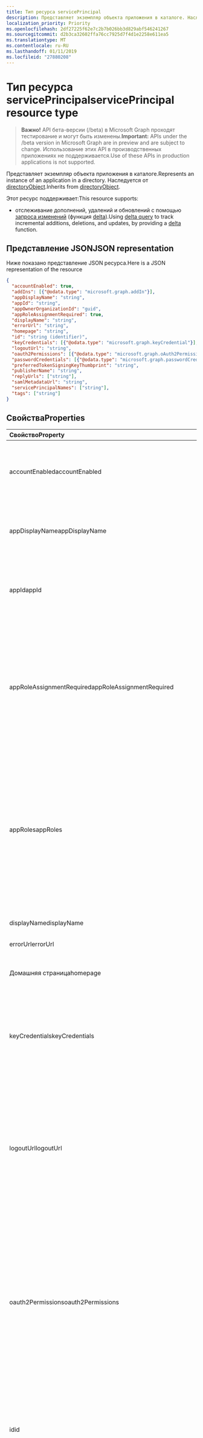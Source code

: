 ```yaml
---
title: Тип ресурса servicePrincipal
description: Представляет экземпляр объекта приложения в каталоге. Наследуется от directoryObject.
localization_priority: Priority
ms.openlocfilehash: 2df27225f62e7c2b7b026bb3d829abf546241267
ms.sourcegitcommit: d2b3ca32602ffa76cc7925d7f4d1e2258e611ea5
ms.translationtype: MT
ms.contentlocale: ru-RU
ms.lasthandoff: 01/11/2019
ms.locfileid: "27880208"
---
```

# <a name="serviceprincipal-resource-type"></a><span data-ttu-id="6dd22-104">Тип ресурса servicePrincipal</span><span class="sxs-lookup"><span data-stu-id="6dd22-104">servicePrincipal resource type</span></span>

> <span data-ttu-id="6dd22-105">**Важно!** API бета-версии (/beta) в Microsoft Graph проходят тестирование и могут быть изменены.</span><span class="sxs-lookup"><span data-stu-id="6dd22-105">**Important:** APIs under the /beta version in Microsoft Graph are in preview and are subject to change.</span></span> <span data-ttu-id="6dd22-106">Использование этих API в производственных приложениях не поддерживается.</span><span class="sxs-lookup"><span data-stu-id="6dd22-106">Use of these APIs in production applications is not supported.</span></span>

<span data-ttu-id="6dd22-107">Представляет экземпляр объекта приложения в каталоге.</span><span class="sxs-lookup"><span data-stu-id="6dd22-107">Represents an instance of an application in a directory.</span></span> <span data-ttu-id="6dd22-108">Наследуется от [directoryObject](directoryobject.md).</span><span class="sxs-lookup"><span data-stu-id="6dd22-108">Inherits from [directoryObject](directoryobject.md).</span></span>

<span data-ttu-id="6dd22-109">Этот ресурс поддерживает:</span><span class="sxs-lookup"><span data-stu-id="6dd22-109">This resource supports:</span></span>

- <span data-ttu-id="6dd22-110">отслеживание дополнений, удалений и обновлений с помощью [запроса изменений](/graph/delta-query-overview) (функция [delta](../api/serviceprincipal-delta.md)).</span><span class="sxs-lookup"><span data-stu-id="6dd22-110">Using [delta query](/graph/delta-query-overview) to track incremental additions, deletions, and updates, by providing a [delta](../api/serviceprincipal-delta.md) function.</span></span>

## <a name="json-representation"></a><span data-ttu-id="6dd22-111">Представление JSON</span><span class="sxs-lookup"><span data-stu-id="6dd22-111">JSON representation</span></span>
<span data-ttu-id="6dd22-112">Ниже показано представление JSON ресурса.</span><span class="sxs-lookup"><span data-stu-id="6dd22-112">Here is a JSON representation of the resource</span></span>

<!-- {
  "blockType": "resource",
  "optionalProperties": [
    "appRoleAssignedTo",
    "appRoleAssignments",
    "createdObjects",
    "createdOnBehalfOf",
    "memberOf",
    "oauth2PermissionGrants",
    "ownedObjects",
    "owners"
  ],
  "@odata.type": "microsoft.graph.serviceprincipal"
}-->

```json
{
  "accountEnabled": true,
  "addIns": [{"@odata.type": "microsoft.graph.addIn"}],
  "appDisplayName": "string",
  "appId": "string",
  "appOwnerOrganizationId": "guid",
  "appRoleAssignmentRequired": true,
  "displayName": "string",
  "errorUrl": "string",
  "homepage": "string",
  "id": "string (identifier)",
  "keyCredentials": [{"@odata.type": "microsoft.graph.keyCredential"}],
  "logoutUrl": "string",
  "oauth2Permissions": [{"@odata.type": "microsoft.graph.oAuth2Permission"}],
  "passwordCredentials": [{"@odata.type": "microsoft.graph.passwordCredential"}],
  "preferredTokenSigningKeyThumbprint": "string",
  "publisherName": "string",
  "replyUrls": ["string"],
  "samlMetadataUrl": "string",
  "servicePrincipalNames": ["string"],
  "tags": ["string"]
}

```
## <a name="properties"></a><span data-ttu-id="6dd22-113">Свойства</span><span class="sxs-lookup"><span data-stu-id="6dd22-113">Properties</span></span>
| <span data-ttu-id="6dd22-114">Свойство</span><span class="sxs-lookup"><span data-stu-id="6dd22-114">Property</span></span>     | <span data-ttu-id="6dd22-115">Тип</span><span class="sxs-lookup"><span data-stu-id="6dd22-115">Type</span></span> |<span data-ttu-id="6dd22-116">Описание</span><span class="sxs-lookup"><span data-stu-id="6dd22-116">Description</span></span>|
|:---------------|:--------|:----------|
|<span data-ttu-id="6dd22-117">accountEnabled</span><span class="sxs-lookup"><span data-stu-id="6dd22-117">accountEnabled</span></span>|<span data-ttu-id="6dd22-118">Логический</span><span class="sxs-lookup"><span data-stu-id="6dd22-118">Boolean</span></span>| <span data-ttu-id="6dd22-119">**значение true,** Если включена участника учетной записи службы. в противном случае — **false**.</span><span class="sxs-lookup"><span data-stu-id="6dd22-119">**true** if the service principal account is enabled; otherwise, **false**.</span></span>            |
|<span data-ttu-id="6dd22-120">appDisplayName</span><span class="sxs-lookup"><span data-stu-id="6dd22-120">appDisplayName</span></span>|<span data-ttu-id="6dd22-121">Строка</span><span class="sxs-lookup"><span data-stu-id="6dd22-121">String</span></span>|<span data-ttu-id="6dd22-122">Отображаемое имя, предоставляемые элементом соответствующего приложения.</span><span class="sxs-lookup"><span data-stu-id="6dd22-122">The display name exposed by the associated application.</span></span>|
|<span data-ttu-id="6dd22-123">appId</span><span class="sxs-lookup"><span data-stu-id="6dd22-123">appId</span></span>|<span data-ttu-id="6dd22-124">String</span><span class="sxs-lookup"><span data-stu-id="6dd22-124">String</span></span>|<span data-ttu-id="6dd22-125">Уникальный идентификатор для соответствующего приложения (его свойство **appId** ).</span><span class="sxs-lookup"><span data-stu-id="6dd22-125">The unique identifier for the associated application (its **appId** property).</span></span>|
|<span data-ttu-id="6dd22-126">appRoleAssignmentRequired</span><span class="sxs-lookup"><span data-stu-id="6dd22-126">appRoleAssignmentRequired</span></span>|<span data-ttu-id="6dd22-127">Логический</span><span class="sxs-lookup"><span data-stu-id="6dd22-127">Boolean</span></span>|<span data-ttu-id="6dd22-128">Указывает, будет ли **appRoleAssignment** пользователю или группе требуется перед Azure AD выпустит пользователя или маркер доступа к приложению.</span><span class="sxs-lookup"><span data-stu-id="6dd22-128">Specifies whether an **appRoleAssignment** to a user or group is required before Azure AD will issue a user or access token to the application.</span></span> <span data-ttu-id="6dd22-129">Значение null не допускается.</span><span class="sxs-lookup"><span data-stu-id="6dd22-129">Not nullable.</span></span> |
|<span data-ttu-id="6dd22-130">appRoles</span><span class="sxs-lookup"><span data-stu-id="6dd22-130">appRoles</span></span>|<span data-ttu-id="6dd22-131">Коллекция [роли приложения](approle.md)</span><span class="sxs-lookup"><span data-stu-id="6dd22-131">[appRole](approle.md) collection</span></span>|<span data-ttu-id="6dd22-132">Роли приложений, предоставляемые элементом соответствующего приложения.</span><span class="sxs-lookup"><span data-stu-id="6dd22-132">The application roles exposed by the associated application.</span></span> <span data-ttu-id="6dd22-133">Дополнительные сведения см в определении свойств **appRoles** на сущность [приложения](application.md) .</span><span class="sxs-lookup"><span data-stu-id="6dd22-133">For more information see the **appRoles** property definition on the [application](application.md) entity.</span></span> <span data-ttu-id="6dd22-134">Значение null не допускается.</span><span class="sxs-lookup"><span data-stu-id="6dd22-134">Not nullable.</span></span> |
|<span data-ttu-id="6dd22-135">displayName</span><span class="sxs-lookup"><span data-stu-id="6dd22-135">displayName</span></span>|<span data-ttu-id="6dd22-136">Строка</span><span class="sxs-lookup"><span data-stu-id="6dd22-136">String</span></span>|<span data-ttu-id="6dd22-137">Отображаемое имя участника-службы.</span><span class="sxs-lookup"><span data-stu-id="6dd22-137">The display name for the service principal.</span></span>|
|<span data-ttu-id="6dd22-138">errorUrl</span><span class="sxs-lookup"><span data-stu-id="6dd22-138">errorUrl</span></span>|<span data-ttu-id="6dd22-139">Строка</span><span class="sxs-lookup"><span data-stu-id="6dd22-139">String</span></span>|            |
|<span data-ttu-id="6dd22-140">Домашняя страница</span><span class="sxs-lookup"><span data-stu-id="6dd22-140">homepage</span></span>|<span data-ttu-id="6dd22-141">Строка</span><span class="sxs-lookup"><span data-stu-id="6dd22-141">String</span></span>|<span data-ttu-id="6dd22-142">URL-адрес домашней страницы соответствующего приложения.</span><span class="sxs-lookup"><span data-stu-id="6dd22-142">The URL to the homepage of the associated   application.</span></span>|
|<span data-ttu-id="6dd22-143">keyCredentials</span><span class="sxs-lookup"><span data-stu-id="6dd22-143">keyCredentials</span></span>|<span data-ttu-id="6dd22-144">[keyCredential](keycredential.md) коллекции</span><span class="sxs-lookup"><span data-stu-id="6dd22-144">[keyCredential](keycredential.md) collection</span></span>|<span data-ttu-id="6dd22-145">Коллекция ключей учетные данные, связанные со службой участника.</span><span class="sxs-lookup"><span data-stu-id="6dd22-145">The collection of key credentials associated with the service principal.</span></span> <span data-ttu-id="6dd22-146">Значение null не допускается.</span><span class="sxs-lookup"><span data-stu-id="6dd22-146">Not nullable.</span></span>            |
|<span data-ttu-id="6dd22-147">logoutUrl</span><span class="sxs-lookup"><span data-stu-id="6dd22-147">logoutUrl</span></span>|<span data-ttu-id="6dd22-148">Строка</span><span class="sxs-lookup"><span data-stu-id="6dd22-148">String</span></span>| <span data-ttu-id="6dd22-149">Задает URL-адрес, который будет использоваться службой авторизации корпорации Майкрософт для выхода из системы на пользователя, с помощью [канала передний план](https://openid.net/specs/openid-connect-frontchannel-1_0.html), [снова канала](https://openid.net/specs/openid-connect-backchannel-1_0.html) или протоколы выхода SAML.</span><span class="sxs-lookup"><span data-stu-id="6dd22-149">Specifies the URL that will be used by Microsoft's authorization service to logout an user using [front-channel](https://openid.net/specs/openid-connect-frontchannel-1_0.html), [back-channel](https://openid.net/specs/openid-connect-backchannel-1_0.html) or SAML logout protocols.</span></span>  |
|<span data-ttu-id="6dd22-150">oauth2Permissions</span><span class="sxs-lookup"><span data-stu-id="6dd22-150">oauth2Permissions</span></span>|<span data-ttu-id="6dd22-151">[oAuth2Permission](oauth2permission.md) коллекции</span><span class="sxs-lookup"><span data-stu-id="6dd22-151">[oAuth2Permission](oauth2permission.md) collection</span></span>|<span data-ttu-id="6dd22-152">Разрешения OAuth 2.0, предоставляемые элементом соответствующего приложения.</span><span class="sxs-lookup"><span data-stu-id="6dd22-152">The OAuth 2.0 permissions exposed by the associated application.</span></span> <span data-ttu-id="6dd22-153">Дополнительные сведения см в определении свойств **oauth2Permissions** на сущность [приложения](application.md) .</span><span class="sxs-lookup"><span data-stu-id="6dd22-153">For more information see the **oauth2Permissions** property definition on the [application](application.md) entity.</span></span> <span data-ttu-id="6dd22-154">Значение null не допускается.</span><span class="sxs-lookup"><span data-stu-id="6dd22-154">Not nullable.</span></span>            |
|<span data-ttu-id="6dd22-155">id</span><span class="sxs-lookup"><span data-stu-id="6dd22-155">id</span></span>|<span data-ttu-id="6dd22-156">Строка</span><span class="sxs-lookup"><span data-stu-id="6dd22-156">String</span></span>|<span data-ttu-id="6dd22-157">Уникальный идентификатор для участников-служб.</span><span class="sxs-lookup"><span data-stu-id="6dd22-157">The unique identifier for the service principal.</span></span> <span data-ttu-id="6dd22-158">Наследуется от [directoryObject](directoryobject.md).</span><span class="sxs-lookup"><span data-stu-id="6dd22-158">Inherited from [directoryObject](directoryobject.md).</span></span> <span data-ttu-id="6dd22-159">Ключ.</span><span class="sxs-lookup"><span data-stu-id="6dd22-159">Key.</span></span> <span data-ttu-id="6dd22-160">Значение null не допускается.</span><span class="sxs-lookup"><span data-stu-id="6dd22-160">Not nullable.</span></span> <span data-ttu-id="6dd22-161">Только для чтения.</span><span class="sxs-lookup"><span data-stu-id="6dd22-161">Read-only.</span></span>|
|<span data-ttu-id="6dd22-162">passwordCredentials</span><span class="sxs-lookup"><span data-stu-id="6dd22-162">passwordCredentials</span></span>|<span data-ttu-id="6dd22-163">[passwordCredential](passwordcredential.md) коллекции</span><span class="sxs-lookup"><span data-stu-id="6dd22-163">[passwordCredential](passwordcredential.md) collection</span></span>|<span data-ttu-id="6dd22-164">Коллекция пароль учетных данных, связанных с участников-служб.</span><span class="sxs-lookup"><span data-stu-id="6dd22-164">The collection of password credentials associated with the service principal.</span></span> <span data-ttu-id="6dd22-165">Значение null не допускается.</span><span class="sxs-lookup"><span data-stu-id="6dd22-165">Not nullable.</span></span> |
|<span data-ttu-id="6dd22-166">preferredTokenSigningKeyThumbprint</span><span class="sxs-lookup"><span data-stu-id="6dd22-166">preferredTokenSigningKeyThumbprint</span></span>|<span data-ttu-id="6dd22-167">Строка</span><span class="sxs-lookup"><span data-stu-id="6dd22-167">String</span></span>|<span data-ttu-id="6dd22-168">Зарезервировано для внутреннего пользования.</span><span class="sxs-lookup"><span data-stu-id="6dd22-168">Reserved for internal use only.</span></span> <span data-ttu-id="6dd22-169">Не записывать или в противном случае использовать это свойство.</span><span class="sxs-lookup"><span data-stu-id="6dd22-169">Do not write or otherwise rely on this property.</span></span> <span data-ttu-id="6dd22-170">Могут быть удалены в будущих версиях.</span><span class="sxs-lookup"><span data-stu-id="6dd22-170">May be removed in future versions.</span></span> |
|<span data-ttu-id="6dd22-171">publisherName</span><span class="sxs-lookup"><span data-stu-id="6dd22-171">publisherName</span></span>|<span data-ttu-id="6dd22-172">String</span><span class="sxs-lookup"><span data-stu-id="6dd22-172">String</span></span>|<span data-ttu-id="6dd22-173">Отображаемое имя клиента, в котором указаны соответствующего приложения.</span><span class="sxs-lookup"><span data-stu-id="6dd22-173">The display name of the tenant in which the associated application is specified.</span></span>|
|<span data-ttu-id="6dd22-174">replyUrls</span><span class="sxs-lookup"><span data-stu-id="6dd22-174">replyUrls</span></span>|<span data-ttu-id="6dd22-175">Коллекция String</span><span class="sxs-lookup"><span data-stu-id="6dd22-175">String collection</span></span>|<span data-ttu-id="6dd22-176">URL-адреса, что маркеры пользователей будут отправлены для входа с ним приложении или перенаправления коды авторизации коды URI, OAuth 2.0, и будут отправлены маркеры доступа для соответствующего приложения.</span><span class="sxs-lookup"><span data-stu-id="6dd22-176">The URLs that user tokens are sent to for sign in with the associated application, or the redirect URIs that OAuth 2.0 authorization codes and access tokens are sent to for the associated application.</span></span> <span data-ttu-id="6dd22-177">Значение null не допускается.</span><span class="sxs-lookup"><span data-stu-id="6dd22-177">Not nullable.</span></span> |
|<span data-ttu-id="6dd22-178">samlMetadataUrl</span><span class="sxs-lookup"><span data-stu-id="6dd22-178">samlMetadataUrl</span></span>|<span data-ttu-id="6dd22-179">Строка</span><span class="sxs-lookup"><span data-stu-id="6dd22-179">String</span></span>| |
|<span data-ttu-id="6dd22-180">servicePrincipalNames</span><span class="sxs-lookup"><span data-stu-id="6dd22-180">servicePrincipalNames</span></span>|<span data-ttu-id="6dd22-181">Коллекция String</span><span class="sxs-lookup"><span data-stu-id="6dd22-181">String collection</span></span>|<span data-ttu-id="6dd22-182">Коды URI, определение соответствующего приложения.</span><span class="sxs-lookup"><span data-stu-id="6dd22-182">The URIs that identify the associated application.</span></span> <span data-ttu-id="6dd22-183">Дополнительные сведения содержатся, [приложения и объекты участников-служб](https://msdn.microsoft.com/library/azure/dn132633.aspx). **Любой** оператор является обязательным для выражения фильтра с несколькими значениями свойств.</span><span class="sxs-lookup"><span data-stu-id="6dd22-183">For more information see, [Application Objects and Service Principal Objects](https://msdn.microsoft.com/library/azure/dn132633.aspx).The **any** operator is required for filter expressions on multi-valued properties.</span></span>  <span data-ttu-id="6dd22-184">Значение null не допускается.</span><span class="sxs-lookup"><span data-stu-id="6dd22-184">Not nullable.</span></span> |
|<span data-ttu-id="6dd22-185">теги</span><span class="sxs-lookup"><span data-stu-id="6dd22-185">tags</span></span>|<span data-ttu-id="6dd22-186">Коллекция String</span><span class="sxs-lookup"><span data-stu-id="6dd22-186">String collection</span></span>| <span data-ttu-id="6dd22-187">Значение null не допускается.</span><span class="sxs-lookup"><span data-stu-id="6dd22-187">Not nullable.</span></span> |

## <a name="relationships"></a><span data-ttu-id="6dd22-188">Связи</span><span class="sxs-lookup"><span data-stu-id="6dd22-188">Relationships</span></span>
| <span data-ttu-id="6dd22-189">Связь</span><span class="sxs-lookup"><span data-stu-id="6dd22-189">Relationship</span></span> | <span data-ttu-id="6dd22-190">Тип</span><span class="sxs-lookup"><span data-stu-id="6dd22-190">Type</span></span> |<span data-ttu-id="6dd22-191">Описание</span><span class="sxs-lookup"><span data-stu-id="6dd22-191">Description</span></span>|
|:---------------|:--------|:----------|
|<span data-ttu-id="6dd22-192">appRoleAssignedTo</span><span class="sxs-lookup"><span data-stu-id="6dd22-192">appRoleAssignedTo</span></span>|[<span data-ttu-id="6dd22-193">appRoleAssignment</span><span class="sxs-lookup"><span data-stu-id="6dd22-193">appRoleAssignment</span></span>](approleassignment.md)|<span data-ttu-id="6dd22-194">Субъекты (пользователи, группы и субъектов-служб), назначенные этой участников-служб.</span><span class="sxs-lookup"><span data-stu-id="6dd22-194">Principals (users, groups, and service principals) that are assigned to this service principal.</span></span> <span data-ttu-id="6dd22-195">Только для чтения.</span><span class="sxs-lookup"><span data-stu-id="6dd22-195">Read-only.</span></span>|
|<span data-ttu-id="6dd22-196">appRoleAssignments</span><span class="sxs-lookup"><span data-stu-id="6dd22-196">appRoleAssignments</span></span>|<span data-ttu-id="6dd22-197">[appRoleAssignment](approleassignment.md) коллекции</span><span class="sxs-lookup"><span data-stu-id="6dd22-197">[appRoleAssignment](approleassignment.md) collection</span></span>|<span data-ttu-id="6dd22-198">Приложения, которым назначена участников-служб.</span><span class="sxs-lookup"><span data-stu-id="6dd22-198">Applications that the service principal is assigned to.</span></span> <span data-ttu-id="6dd22-199">Только для чтения.</span><span class="sxs-lookup"><span data-stu-id="6dd22-199">Read-only.</span></span> <span data-ttu-id="6dd22-200">Допускается значение null.</span><span class="sxs-lookup"><span data-stu-id="6dd22-200">Nullable.</span></span>|
|<span data-ttu-id="6dd22-201">createdObjects</span><span class="sxs-lookup"><span data-stu-id="6dd22-201">createdObjects</span></span>|<span data-ttu-id="6dd22-202">Коллекция [directoryObject](directoryobject.md)</span><span class="sxs-lookup"><span data-stu-id="6dd22-202">[directoryObject](directoryobject.md) collection</span></span>|<span data-ttu-id="6dd22-203">Каталог объекты, созданные в этом участников-служб.</span><span class="sxs-lookup"><span data-stu-id="6dd22-203">Directory objects created by this service principal.</span></span> <span data-ttu-id="6dd22-204">Только для чтения.</span><span class="sxs-lookup"><span data-stu-id="6dd22-204">Read-only.</span></span> <span data-ttu-id="6dd22-205">Допускается значение null.</span><span class="sxs-lookup"><span data-stu-id="6dd22-205">Nullable.</span></span>|
|<span data-ttu-id="6dd22-206">memberOf</span><span class="sxs-lookup"><span data-stu-id="6dd22-206">memberOf</span></span>|<span data-ttu-id="6dd22-207">Коллекция [directoryObject](directoryobject.md)</span><span class="sxs-lookup"><span data-stu-id="6dd22-207">[directoryObject](directoryobject.md) collection</span></span>|<span data-ttu-id="6dd22-208">Роли, которые участника-службы является членом.</span><span class="sxs-lookup"><span data-stu-id="6dd22-208">Roles that this service principal is a member of.</span></span> <span data-ttu-id="6dd22-209">Методы HTTP: GET только для чтения.</span><span class="sxs-lookup"><span data-stu-id="6dd22-209">HTTP Methods: GET Read-only.</span></span> <span data-ttu-id="6dd22-210">Допускается значение null.</span><span class="sxs-lookup"><span data-stu-id="6dd22-210">Nullable.</span></span>|
|<span data-ttu-id="6dd22-211">oauth2PermissionGrants</span><span class="sxs-lookup"><span data-stu-id="6dd22-211">oauth2PermissionGrants</span></span>|<span data-ttu-id="6dd22-212">[oAuth2PermissionGrant](oauth2permissiongrant.md) коллекции</span><span class="sxs-lookup"><span data-stu-id="6dd22-212">[oAuth2PermissionGrant](oauth2permissiongrant.md) collection</span></span>|<span data-ttu-id="6dd22-213">Предоставляет олицетворения пользователя, связанные с этой участников-служб.</span><span class="sxs-lookup"><span data-stu-id="6dd22-213">User impersonation grants associated with this service principal.</span></span> <span data-ttu-id="6dd22-214">Только для чтения.</span><span class="sxs-lookup"><span data-stu-id="6dd22-214">Read-only.</span></span> <span data-ttu-id="6dd22-215">Допускается значение null.</span><span class="sxs-lookup"><span data-stu-id="6dd22-215">Nullable.</span></span>|
|<span data-ttu-id="6dd22-216">ownedObjects</span><span class="sxs-lookup"><span data-stu-id="6dd22-216">ownedObjects</span></span>|<span data-ttu-id="6dd22-217">Коллекция [directoryObject](directoryobject.md)</span><span class="sxs-lookup"><span data-stu-id="6dd22-217">[directoryObject](directoryobject.md) collection</span></span>|<span data-ttu-id="6dd22-218">Объекты каталога, принадлежащие участников-служб.</span><span class="sxs-lookup"><span data-stu-id="6dd22-218">Directory objects that are owned by this service principal.</span></span> <span data-ttu-id="6dd22-219">Только для чтения.</span><span class="sxs-lookup"><span data-stu-id="6dd22-219">Read-only.</span></span> <span data-ttu-id="6dd22-220">Допускается значение null.</span><span class="sxs-lookup"><span data-stu-id="6dd22-220">Nullable.</span></span>|
|<span data-ttu-id="6dd22-221">owners</span><span class="sxs-lookup"><span data-stu-id="6dd22-221">owners</span></span>|<span data-ttu-id="6dd22-222">Коллекция [directoryObject](directoryobject.md)</span><span class="sxs-lookup"><span data-stu-id="6dd22-222">[directoryObject](directoryobject.md) collection</span></span>|<span data-ttu-id="6dd22-223">Объекты каталога, являющиеся владельцами участников-служб.</span><span class="sxs-lookup"><span data-stu-id="6dd22-223">Directory objects that are owners of this service principal.</span></span> <span data-ttu-id="6dd22-224">Владельцы — это набор пользователей без прав администратора, которые могут изменять этот объект.</span><span class="sxs-lookup"><span data-stu-id="6dd22-224">The owners are a set of non-admin users who are allowed to modify this object.</span></span> <span data-ttu-id="6dd22-225">Только для чтения.</span><span class="sxs-lookup"><span data-stu-id="6dd22-225">Read-only.</span></span> <span data-ttu-id="6dd22-226">Допускается значение null.</span><span class="sxs-lookup"><span data-stu-id="6dd22-226">Nullable.</span></span>|
|<span data-ttu-id="6dd22-227">политика</span><span class="sxs-lookup"><span data-stu-id="6dd22-227">policy</span></span>|<span data-ttu-id="6dd22-228">[политики](policy.md) семейства сайтов</span><span class="sxs-lookup"><span data-stu-id="6dd22-228">[policy](policy.md) collection</span></span>|<span data-ttu-id="6dd22-229">Политики, назначенные для участников-служб.</span><span class="sxs-lookup"><span data-stu-id="6dd22-229">The policies assigned to this service principal.</span></span>|

## <a name="methods"></a><span data-ttu-id="6dd22-230">Методы</span><span class="sxs-lookup"><span data-stu-id="6dd22-230">Methods</span></span>

| <span data-ttu-id="6dd22-231">Метод</span><span class="sxs-lookup"><span data-stu-id="6dd22-231">Method</span></span>       | <span data-ttu-id="6dd22-232">Возвращаемый тип</span><span class="sxs-lookup"><span data-stu-id="6dd22-232">Return Type</span></span>  |<span data-ttu-id="6dd22-233">Описание</span><span class="sxs-lookup"><span data-stu-id="6dd22-233">Description</span></span>|
|:---------------|:--------|:----------|
|[<span data-ttu-id="6dd22-234">Получение servicePrincipal</span><span class="sxs-lookup"><span data-stu-id="6dd22-234">Get servicePrincipal</span></span>](../api/serviceprincipal-get.md) | [<span data-ttu-id="6dd22-235">servicePrincipal</span><span class="sxs-lookup"><span data-stu-id="6dd22-235">servicePrincipal</span></span>](serviceprincipal.md) |<span data-ttu-id="6dd22-236">Чтение свойства и связи объекта servicePrincipal.</span><span class="sxs-lookup"><span data-stu-id="6dd22-236">Read properties and relationships of servicePrincipal object.</span></span>|
|[<span data-ttu-id="6dd22-237">Список servicePrincipals</span><span class="sxs-lookup"><span data-stu-id="6dd22-237">List servicePrincipals</span></span>](../api/serviceprincipal-list.md) | <span data-ttu-id="6dd22-238">[servicePrincipal](serviceprincipal.md) коллекции</span><span class="sxs-lookup"><span data-stu-id="6dd22-238">[servicePrincipal](serviceprincipal.md) collection</span></span> | <span data-ttu-id="6dd22-239">Получение списка объектов servicePrincipal.</span><span class="sxs-lookup"><span data-stu-id="6dd22-239">Retrieve a list of servicePrincipal objects.</span></span> |
|[<span data-ttu-id="6dd22-240">Создание appRoleAssignment</span><span class="sxs-lookup"><span data-stu-id="6dd22-240">Create appRoleAssignment</span></span>](../api/serviceprincipal-post-approleassignments.md) |[<span data-ttu-id="6dd22-241">appRoleAssignment</span><span class="sxs-lookup"><span data-stu-id="6dd22-241">appRoleAssignment</span></span>](approleassignment.md)| <span data-ttu-id="6dd22-242">Создайте новый appRoleAssignment, отправку сообщений в коллекцию appRoleAssignments.</span><span class="sxs-lookup"><span data-stu-id="6dd22-242">Create a new appRoleAssignment by posting to the appRoleAssignments collection.</span></span>|
|[<span data-ttu-id="6dd22-243">Список appRoleAssignments</span><span class="sxs-lookup"><span data-stu-id="6dd22-243">List appRoleAssignments</span></span>](../api/serviceprincipal-list-approleassignments.md) |<span data-ttu-id="6dd22-244">[appRoleAssignment](approleassignment.md) коллекции</span><span class="sxs-lookup"><span data-stu-id="6dd22-244">[appRoleAssignment](approleassignment.md) collection</span></span>| <span data-ttu-id="6dd22-245">Получите коллекцию объектов appRoleAssignment.</span><span class="sxs-lookup"><span data-stu-id="6dd22-245">Get a appRoleAssignment object collection.</span></span>|
|[<span data-ttu-id="6dd22-246">Список createdObjects</span><span class="sxs-lookup"><span data-stu-id="6dd22-246">List createdObjects</span></span>](../api/serviceprincipal-list-createdobjects.md) |<span data-ttu-id="6dd22-247">Коллекция [directoryObject](directoryobject.md)</span><span class="sxs-lookup"><span data-stu-id="6dd22-247">[directoryObject](directoryobject.md) collection</span></span>| <span data-ttu-id="6dd22-248">Получите коллекцию объектов createdObject.</span><span class="sxs-lookup"><span data-stu-id="6dd22-248">Get a createdObject object collection.</span></span>|
|[<span data-ttu-id="6dd22-249">Перечисление memberOf</span><span class="sxs-lookup"><span data-stu-id="6dd22-249">List memberOf</span></span>](../api/serviceprincipal-list-memberof.md) |<span data-ttu-id="6dd22-250">Коллекция [directoryObject](directoryobject.md)</span><span class="sxs-lookup"><span data-stu-id="6dd22-250">[directoryObject](directoryobject.md) collection</span></span>| <span data-ttu-id="6dd22-251">Получение групп, которые эта служба участника непосредственно входит из из свойства навигации член групп.</span><span class="sxs-lookup"><span data-stu-id="6dd22-251">Get the groups that this service principal is a direct member of from the memberOf navigation property.</span></span>|
|[<span data-ttu-id="6dd22-252">Доверия транзитивных член списка</span><span class="sxs-lookup"><span data-stu-id="6dd22-252">List transitive memberOf</span></span>](../api/serviceprincipal-list-transitivememberof.md) |<span data-ttu-id="6dd22-253">Коллекция [directoryObject](directoryobject.md)</span><span class="sxs-lookup"><span data-stu-id="6dd22-253">[directoryObject](directoryobject.md) collection</span></span>| <span data-ttu-id="6dd22-254">Список групп, которые участника-службы является членом.</span><span class="sxs-lookup"><span data-stu-id="6dd22-254">List the groups that this service principal is a member of.</span></span> <span data-ttu-id="6dd22-255">Эта операция доверия транзитивных и включает в себя группы, которые эта служба участника, вложенных входит.</span><span class="sxs-lookup"><span data-stu-id="6dd22-255">This operation is transitive and includes the groups that this service principal is a nested member of.</span></span> |
|[<span data-ttu-id="6dd22-256">Список назначенных политик</span><span class="sxs-lookup"><span data-stu-id="6dd22-256">List assigned policies</span></span>](../api/policy-list-assigned.md)| <span data-ttu-id="6dd22-257">[политики](policy.md) семейства сайтов</span><span class="sxs-lookup"><span data-stu-id="6dd22-257">[policy](policy.md) collection</span></span>| <span data-ttu-id="6dd22-258">Получите все политики, назначенные для этого объекта.</span><span class="sxs-lookup"><span data-stu-id="6dd22-258">Get all policies assigned to this object.</span></span>|
|[<span data-ttu-id="6dd22-259">Список oauth2PermissionGrants</span><span class="sxs-lookup"><span data-stu-id="6dd22-259">List oauth2PermissionGrants</span></span>](../api/serviceprincipal-list-oauth2permissiongrants.md) |<span data-ttu-id="6dd22-260">[oAuth2PermissionGrant](oauth2permissiongrant.md) коллекции</span><span class="sxs-lookup"><span data-stu-id="6dd22-260">[oAuth2PermissionGrant](oauth2permissiongrant.md) collection</span></span>| <span data-ttu-id="6dd22-261">Получите коллекцию объектов oAuth2PermissionGrant.</span><span class="sxs-lookup"><span data-stu-id="6dd22-261">Get a oAuth2PermissionGrant object collection.</span></span>|
|[<span data-ttu-id="6dd22-262">Список ownedObjects</span><span class="sxs-lookup"><span data-stu-id="6dd22-262">List ownedObjects</span></span>](../api/serviceprincipal-list-ownedobjects.md) |<span data-ttu-id="6dd22-263">Коллекция [directoryObject](directoryobject.md)</span><span class="sxs-lookup"><span data-stu-id="6dd22-263">[directoryObject](directoryobject.md) collection</span></span>| <span data-ttu-id="6dd22-264">Получите коллекцию объектов ownedObject.</span><span class="sxs-lookup"><span data-stu-id="6dd22-264">Get a ownedObject object collection.</span></span>|
|[<span data-ttu-id="6dd22-265">Добавление владельца</span><span class="sxs-lookup"><span data-stu-id="6dd22-265">Add owner</span></span>](../api/serviceprincipal-post-owners.md) |[<span data-ttu-id="6dd22-266">directoryObject</span><span class="sxs-lookup"><span data-stu-id="6dd22-266">directoryObject</span></span>](directoryobject.md)| <span data-ttu-id="6dd22-267">Создайте новый владелец, отправку сообщений владельцев семейства.</span><span class="sxs-lookup"><span data-stu-id="6dd22-267">Create a new owner by posting to the owners collection.</span></span>|
|[<span data-ttu-id="6dd22-268">Список владельцев</span><span class="sxs-lookup"><span data-stu-id="6dd22-268">List owners</span></span>](../api/serviceprincipal-list-owners.md) |<span data-ttu-id="6dd22-269">Коллекция [directoryObject](directoryobject.md)</span><span class="sxs-lookup"><span data-stu-id="6dd22-269">[directoryObject](directoryobject.md) collection</span></span>| <span data-ttu-id="6dd22-270">Получите владельцем коллекции объектов.</span><span class="sxs-lookup"><span data-stu-id="6dd22-270">Get a owner object collection.</span></span>|
|<span data-ttu-id="6dd22-271">[обновление](../api/serviceprincipal-update.md).</span><span class="sxs-lookup"><span data-stu-id="6dd22-271">[Update](../api/serviceprincipal-update.md)</span></span> | [<span data-ttu-id="6dd22-272">servicePrincipal</span><span class="sxs-lookup"><span data-stu-id="6dd22-272">servicePrincipal</span></span>](serviceprincipal.md)  |<span data-ttu-id="6dd22-273">Обновление объекта servicePrincipal.</span><span class="sxs-lookup"><span data-stu-id="6dd22-273">Update servicePrincipal object.</span></span> |
|[<span data-ttu-id="6dd22-274">Delete</span><span class="sxs-lookup"><span data-stu-id="6dd22-274">Delete</span></span>](../api/serviceprincipal-delete.md) | <span data-ttu-id="6dd22-275">Нет</span><span class="sxs-lookup"><span data-stu-id="6dd22-275">None</span></span> |<span data-ttu-id="6dd22-276">Удалите объект servicePrincipal.</span><span class="sxs-lookup"><span data-stu-id="6dd22-276">Delete servicePrincipal object.</span></span> |
|[<span data-ttu-id="6dd22-277">checkMemberGroups</span><span class="sxs-lookup"><span data-stu-id="6dd22-277">checkMemberGroups</span></span>](../api/serviceprincipal-checkmembergroups.md)|<span data-ttu-id="6dd22-278">Коллекция String</span><span class="sxs-lookup"><span data-stu-id="6dd22-278">String collection</span></span>||
|[<span data-ttu-id="6dd22-279">getMemberGroups</span><span class="sxs-lookup"><span data-stu-id="6dd22-279">getMemberGroups</span></span>](../api/serviceprincipal-getmembergroups.md)|<span data-ttu-id="6dd22-280">Коллекция String</span><span class="sxs-lookup"><span data-stu-id="6dd22-280">String collection</span></span>||
|[<span data-ttu-id="6dd22-281">getMemberObjects</span><span class="sxs-lookup"><span data-stu-id="6dd22-281">getMemberObjects</span></span>](../api/serviceprincipal-getmemberobjects.md)|<span data-ttu-id="6dd22-282">Коллекция String</span><span class="sxs-lookup"><span data-stu-id="6dd22-282">String collection</span></span>||
|[<span data-ttu-id="6dd22-283">delta</span><span class="sxs-lookup"><span data-stu-id="6dd22-283">delta</span></span>](../api/serviceprincipal-delta.md)|<span data-ttu-id="6dd22-284">servicePrincipal коллекции</span><span class="sxs-lookup"><span data-stu-id="6dd22-284">servicePrincipal collection</span></span>| <span data-ttu-id="6dd22-285">Получите добавочные изменения субъектов-служб.</span><span class="sxs-lookup"><span data-stu-id="6dd22-285">Get incremental changes for service principals.</span></span> |

<!-- uuid: 8fcb5dbc-d5aa-4681-8e31-b001d5168d79
2015-10-25 14:57:30 UTC -->
<!-- {
  "type": "#page.annotation",
  "description": "servicePrincipal resource",
  "keywords": "",
  "section": "documentation",
  "tocPath": ""
}-->

